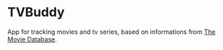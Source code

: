# TVBuddy

App for tracking movies and tv series, based on informations from [The Movie Database](https://www.themoviedb.org).
